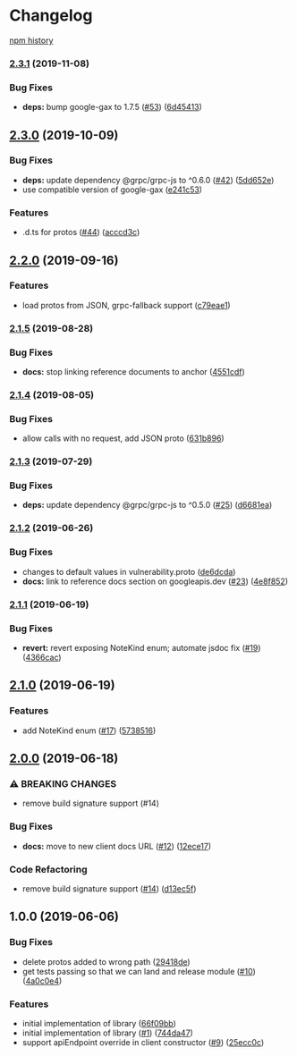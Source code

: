 # Changelog

[npm history][1]

[1]: https://www.npmjs.com/package/@google-cloud/grafeas?activeTab=versions

### [2.3.1](https://www.github.com/googleapis/nodejs-grafeas/compare/v2.3.0...v2.3.1) (2019-11-08)


### Bug Fixes

* **deps:** bump google-gax to 1.7.5 ([#53](https://www.github.com/googleapis/nodejs-grafeas/issues/53)) ([6d45413](https://www.github.com/googleapis/nodejs-grafeas/commit/6d4541373dbc0ca6da27903666ad1ec8d1fbefed))

## [2.3.0](https://www.github.com/googleapis/nodejs-grafeas/compare/v2.2.0...v2.3.0) (2019-10-09)


### Bug Fixes

* **deps:** update dependency @grpc/grpc-js to ^0.6.0 ([#42](https://www.github.com/googleapis/nodejs-grafeas/issues/42)) ([5dd652e](https://www.github.com/googleapis/nodejs-grafeas/commit/5dd652e))
* use compatible version of google-gax ([e241c53](https://www.github.com/googleapis/nodejs-grafeas/commit/e241c53))


### Features

* .d.ts for protos ([#44](https://www.github.com/googleapis/nodejs-grafeas/issues/44)) ([acccd3c](https://www.github.com/googleapis/nodejs-grafeas/commit/acccd3c))

## [2.2.0](https://www.github.com/googleapis/nodejs-grafeas/compare/v2.1.5...v2.2.0) (2019-09-16)


### Features

* load protos from JSON, grpc-fallback support ([c79eae1](https://www.github.com/googleapis/nodejs-grafeas/commit/c79eae1))

### [2.1.5](https://www.github.com/googleapis/nodejs-grafeas/compare/v2.1.4...v2.1.5) (2019-08-28)


### Bug Fixes

* **docs:** stop linking reference documents to anchor ([4551cdf](https://www.github.com/googleapis/nodejs-grafeas/commit/4551cdf))

### [2.1.4](https://www.github.com/googleapis/nodejs-grafeas/compare/v2.1.3...v2.1.4) (2019-08-05)


### Bug Fixes

* allow calls with no request, add JSON proto ([631b896](https://www.github.com/googleapis/nodejs-grafeas/commit/631b896))

### [2.1.3](https://www.github.com/googleapis/nodejs-grafeas/compare/v2.1.2...v2.1.3) (2019-07-29)


### Bug Fixes

* **deps:** update dependency @grpc/grpc-js to ^0.5.0 ([#25](https://www.github.com/googleapis/nodejs-grafeas/issues/25)) ([d6681ea](https://www.github.com/googleapis/nodejs-grafeas/commit/d6681ea))

### [2.1.2](https://www.github.com/googleapis/nodejs-grafeas/compare/v2.1.1...v2.1.2) (2019-06-26)


### Bug Fixes

* changes to default values in vulnerability.proto ([de6dcda](https://www.github.com/googleapis/nodejs-grafeas/commit/de6dcda))
* **docs:** link to reference docs section on googleapis.dev ([#23](https://www.github.com/googleapis/nodejs-grafeas/issues/23)) ([4e8f852](https://www.github.com/googleapis/nodejs-grafeas/commit/4e8f852))

### [2.1.1](https://www.github.com/googleapis/nodejs-grafeas/compare/v2.1.0...v2.1.1) (2019-06-19)


### Bug Fixes

* **revert:** revert exposing NoteKind enum; automate jsdoc fix ([#19](https://www.github.com/googleapis/nodejs-grafeas/issues/19)) ([4366cac](https://www.github.com/googleapis/nodejs-grafeas/commit/4366cac))

## [2.1.0](https://www.github.com/googleapis/nodejs-grafeas/compare/v2.0.0...v2.1.0) (2019-06-19)


### Features

* add NoteKind enum ([#17](https://www.github.com/googleapis/nodejs-grafeas/issues/17)) ([5738516](https://www.github.com/googleapis/nodejs-grafeas/commit/5738516))

## [2.0.0](https://www.github.com/googleapis/nodejs-grafeas/compare/v1.0.0...v2.0.0) (2019-06-18)


### ⚠ BREAKING CHANGES

* remove build signature support (#14)

### Bug Fixes

* **docs:** move to new client docs URL ([#12](https://www.github.com/googleapis/nodejs-grafeas/issues/12)) ([12ece17](https://www.github.com/googleapis/nodejs-grafeas/commit/12ece17))


### Code Refactoring

* remove build signature support ([#14](https://www.github.com/googleapis/nodejs-grafeas/issues/14)) ([d13ec5f](https://www.github.com/googleapis/nodejs-grafeas/commit/d13ec5f))

## 1.0.0 (2019-06-06)


### Bug Fixes

* delete protos added to wrong path ([29418de](https://www.github.com/googleapis/nodejs-grafeas/commit/29418de))
* get tests passing so that we can land and release module ([#10](https://www.github.com/googleapis/nodejs-grafeas/issues/10)) ([4a0c0e4](https://www.github.com/googleapis/nodejs-grafeas/commit/4a0c0e4))


### Features

* initial implementation of library ([66f09bb](https://www.github.com/googleapis/nodejs-grafeas/commit/66f09bb))
* initial implementation of library ([#1](https://www.github.com/googleapis/nodejs-grafeas/issues/1)) ([744da47](https://www.github.com/googleapis/nodejs-grafeas/commit/744da47))
* support apiEndpoint override in client constructor ([#9](https://www.github.com/googleapis/nodejs-grafeas/issues/9)) ([25ecc0c](https://www.github.com/googleapis/nodejs-grafeas/commit/25ecc0c))
